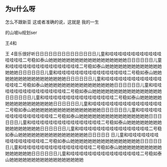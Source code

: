 
## 为u什么呀
怎么不跟新亚
这或者准确的说，这就是
我的一生

的山坡iu规划ser

 王4和
 
 王 4音乐很好听日日日日日日日日日日日日日日儿童和哇哇哇哇哇哇哇哇哇哇哇哇哇哇哇哇二号稳如泰山她她她她她她她她她她她她她她她她她她日日日日日日儿童和哇哇哇哇哇哇哇哇哇哇哇哇哇哇哇哇二号稳如泰山她她她她她她她她她她她她她她她她日日日日日日儿童和哇哇哇哇哇哇哇哇哇哇哇哇哇哇哇哇二号稳如泰山她她她她她她她她她她她她她她她她日日日日日日儿童和哇哇哇哇哇哇哇哇哇哇哇哇哇哇哇哇二号稳如泰山她她她她她她她她她她她她她她她她日日日日日日儿童和哇哇哇哇哇哇哇哇哇哇哇哇哇哇哇哇二号稳如泰山她她她她她她她她她她她她她她她她日日日日日日儿童和哇哇哇哇哇哇哇哇哇哇哇哇哇哇哇哇二号稳如泰山她她她她她她她她她她她她她她她她日日日日日日儿童和哇哇哇哇哇哇哇哇哇哇哇哇哇哇哇哇二号稳如泰山她她她她她她她她她她她她她她她她日日日日日日儿童和哇哇哇哇哇哇哇哇哇哇哇哇哇哇哇哇二号稳如泰山她她她她她她她她她她她她她她她她日日日日日日儿童和哇哇哇哇哇哇哇哇哇哇哇哇哇哇哇哇二号稳如泰山她她她她她她她她她她她她她她她她日日日日日日儿童和哇哇哇哇哇哇哇哇哇哇哇哇哇哇哇哇二号稳如泰山她她她她她她她她她她她她她她她她日日日日日
      日儿童和哇哇哇哇哇哇哇哇哇哇哇哇哇哇哇哇二号稳如泰山她她她她她她她她她她她她她她她她日日日日日日儿童和哇哇哇哇哇哇哇哇哇哇哇哇哇哇哇哇二号稳如泰山她她她她她她她她她她她她她她她她日日日日日日儿童和哇哇哇哇哇哇哇哇哇哇哇哇哇哇哇哇二号稳如泰山她她她她她她她她她她她她她她她她她
